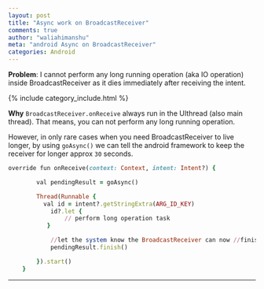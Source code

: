 ```yaml
---
layout: post
title: "Async work on BroadcastReceiver"
comments: true
author: "waliahimanshu"
meta: "android Async on BroadcastReceiver"
categories: Android
---
```


<b>Problem</b>:
I cannot perform any long running operation (aka IO operation) inside BroadcastReceiver as it dies immediately after receiving the intent.

{% include category_include.html %}

<b>Why</b>
`BroadcastReceiver.onReceive` always run in the UIthread (also main thread).
That means, you can not perform any long running operation.

However, in only rare cases when you need BroadcastReceiver to live longer, by using `goAsync()` we can tell the android framework to keep the receiver for longer approx `30` seconds.

```ruby
override fun onReceive(context: Context, intent: Intent?) {

        val pendingResult = goAsync()

        Thread(Runnable {
          val id = intent?.getStringExtra(ARG_ID_KEY)
            id?.let {
                // perform long operation task
           }

            //let the system know the BroadcastReceiver can now //finish
            pendingResult.finish() 

        }).start()
    }
```
<hr>



